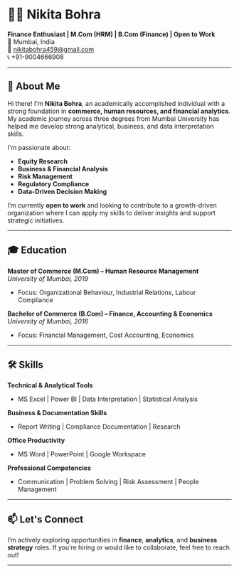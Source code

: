 # 👩‍💼 Nikita Bohra

**Finance Enthusiast | M.Com (HRM) | B.Com (Finance) | Open to Work**  
📍 Mumbai, India  
📧 [nikitabohra459@gmail.com](mailto:nikitabohra459@gmail.com)  
📞 +91-9004666908  

---

## 🌟 About Me

Hi there! I'm **Nikita Bohra**, an academically accomplished individual with a strong foundation in **commerce, human resources, and financial analytics**. My academic journey across three degrees from Mumbai University has helped me develop strong analytical, business, and data interpretation skills.

I'm passionate about:
- **Equity Research**
- **Business & Financial Analysis**
- **Risk Management**
- **Regulatory Compliance**
- **Data-Driven Decision Making**

I’m currently **open to work** and looking to contribute to a growth-driven organization where I can apply my skills to deliver insights and support strategic initiatives.

---

## 🎓 Education

**Master of Commerce (M.Com) – Human Resource Management**  
*University of Mumbai, 2019*  
- Focus: Organizational Behaviour, Industrial Relations, Labour Compliance

**Bachelor of Commerce (B.Com) – Finance, Accounting & Economics**  
*University of Mumbai, 2016*  
- Focus: Financial Management, Cost Accounting, Economics

---

## 🛠️ Skills

**Technical & Analytical Tools**  
- MS Excel | Power BI | Data Interpretation | Statistical Analysis

**Business & Documentation Skills**  
- Report Writing | Compliance Documentation | Research

**Office Productivity**  
- MS Word | PowerPoint | Google Workspace

**Professional Competencies**  
- Communication | Problem Solving | Risk Assessment | People Management

---

## 📫 Let's Connect

I’m actively exploring opportunities in **finance**, **analytics**, and **business strategy** roles. If you’re hiring or would like to collaborate, feel free to reach out!

---
